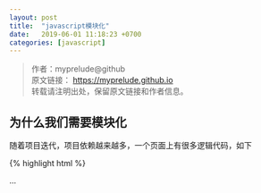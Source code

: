 ```yaml
---
layout: post
title:  "javascript模块化"
date:   2019-06-01 11:18:23 +0700
categories: [javascript]
---
```

>作者：myprelude@github  
原文链接： https://myprelude.github.io   
转载请注明出处，保留原文链接和作者信息。


## 为什么我们需要模块化

随着项目迭代，项目依赖越来越多，一个页面上有很多逻辑代码，如下

{% highlight html %}
<head>
    ...
    <script src='a.js'>
    <script src='b.js'>
    <script src='c.js'>
    ...
</head>

{% endhighlight %}

假如c.js依赖b.js，不小心颠倒了c.js和b.js的位置就会导致页面报错，同时要维护很多js脚本对开发人员来说也是一项很辛苦的任务。为了拯救开发于水火之中，社区也为此做来很大的努力。

## 努力一：闭包
由于太多的js文件导致维护依赖关系比较麻烦，如果全部写到一个js文件中呢？

{% highlight javascript %}
// a.js
(function(window,undefined){

    // 业务逻辑代码

})(window,undefined)

// b.js
(function(window,undefined){
    // 业务逻辑代码
})(window,undefined)
{% endhighlight %}
这样做减少变量冲突的问题，没有闭包里面的代码都是一个模块；但是并没有解决模块依赖问题。

## 努力二：AMD / CMD

### AMD
{% highlight javascript %}
// 定义一个模块 module
define(['Math','jQuery'],function(M,$){
    // do something
})

// 加载模块
require(['module'],function(module){
    // do something
})
{% endhighlight %}
### CMD
{% highlight javascript %}
// 定义一个模块
define(function(require,exports,module){
    // require 引入依赖
    // exports 导出一个模块
    // module 储存当前模块上的方法和变量
})

//  加载一个模块
seaJs.use(['module'],function(module){
    // do something
    var $ = require('jQuery');
    // do something
})
{% endhighlight %}
可以看出来AMD和CMD，都解决多js文件出现依赖错乱的关系。

* AMD推崇依赖前置，在定义模块的时候就要声明其依赖的模块 。
* CMD推崇就近依赖，只有在用到某个模块的时候再去require 。

AMD和CMD最大区别就是就是依赖处理机制不同。很多人都认为AMD代码是异步加载，CMD是同步加载；其实并不是的，AMD和CMD都是异步加载的，而AMD的依赖是前置的当一个模块加载完后就会执行该模块，只有当所有模块都加载完成才会执行require后面的回调函数；AMD将模块字符串解析一遍才知道需要加载那些模块，模块加载后并不是立即执行，只有单遇到require后才执行。

## 努力三：ES6模块化

{% highlight javascript %}
// 定义一个模块  module.js
export default const module = {
    name:'module',
    context:'this is es6 module'
}

// 加载一个模块
import module from  './module.js'
console.log(module.name)  // module
{% endhighlight %}

## 服务端的js模块化 CommonJS
CommonJS是node端模块化方案；解决nodejs 代码模块划分。
{% highlight javascript %}
// 定义一个模块  module.js
module.exports const module = {
    name:'module',
    context:'this is es6 module'
}

// 加载一个模块
const module = require('./module.js')
console.log(module.name)  // module
{% endhighlight %}

###  谈谈es6模块化和CommonJS的区别

* CommonJS 模块输出的是一个值的拷贝，ES6 模块输出的是值的引用。
* CommonJS 模块是运行时加载，ES6 模块是编译时输出接口。

### es6 模块化的优势

* es6 模块是代码静态分析，在编译阶段执行；开发者工具可以检测到一些 bug，通过webpack可以进行代码优化 如：Tree Shaking  Scope Hoisting。

## 模块循环加载问题

虽然模块循环加载在规范上是不容许的，但是随着项目体积增大难免会出现模块之间相互依赖，从而产生了依赖循环的场景，那么在js模块化是如何解决模块的循环加载呢？

### commonJS模块循环加载

commonJs在require模块时就执行了该模块，将require后的模块保存到内存中去，下次加载到该模块直接从内存中拿；

{% highlight javascript %}
// a.js
exports.done = true;
const b = require(./b.js)
console.log('在a中执行b模块b.done=${b.done}')
ecports.done = false;
console.log(`模块a执行完成`)
{% endhighlight %}
{% highlight javascript %}
// b.js
exports.done = true;
const a = require(./a.js)
console.log('在b中执行a模块a.done=${a.done}')
ecports.done = false;
console.log(`模块b执行完成`)
{% endhighlight %}
b.js执行到第二行，就会去加载a.js，这时，就发生了"循环加载"。系统会去a.js模块对应对象的exports属性取值，可是因为a.js还没有执行完，从exports属性只能取回已经执行的部分，而不是最后的值。

a.js已经执行的部分，只有一行。
{% highlight javascript %}
exports.done = true;
{% endhighlight %}
因此，对于b.js来说，它从a.js只输入一个变量done，值为true。

然后，b.js接着往下执行，等到全部执行完毕，再把执行权交还给a.js。于是，a.js接着往下执行，直到执行完毕。我们写一个脚本main.js，验证这个过程。

{% highlight javascript %}
var a = require('./a.js');
var b = require('./b.js');
console.log('在 main.js 之中, a.done=%j, b.done=%j', a.done, b.done);
{% endhighlight %}
执行main.js，运行结果如下。
{% highlight javascript %}
$ node main.js

在 b.js 之中，a.done = false
b.js 执行完毕
在 a.js 之中，b.done = true
a.js 执行完毕
在 main.js 之中, a.done=true, b.done=true
{% endhighlight %}
上面的代码证明了两件事。一是，在b.js之中，a.js没有执行完毕，只执行了第一行。二是，main.js执行到第二行时，不会再次执行b.js，而是输出缓存的b.js的执行结果，即它的第四行。

### ES6模块循环加载

ES6模块的运行机制与CommonJS不一样，它遇到模块加载命令import时，不会去执行模块，而是只生成一个引用。等到真的需要用到时，再到模块里面去取值。
ES6根本不会关心是否发生了"循环加载"，只是生成一个指向被加载模块的引用，需要开发者自己保证，真正取值的时候能够取到值。


